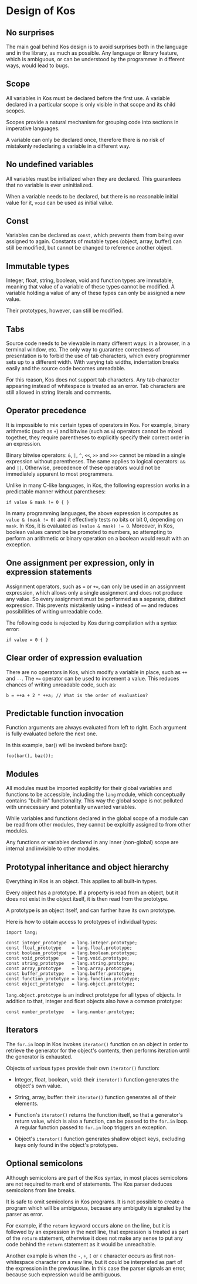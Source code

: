 ﻿Design of Kos
=============

No surprises
------------

The main goal behind Kos design is to avoid surprises both in the language and
in the library, as much as possible.  Any language or library feature, which is
ambiguous, or can be understood by the programmer in different ways, would lead
to bugs.


Scope
-----

All variables in Kos must be declared before the first use.  A variable
declared in a particular scope is only visible in that scope and its
child scopes.

Scopes provide a natural mechanism for grouping code into sections in imperative
languages.

A variable can only be declared once, therefore there is no risk of mistakenly
redeclaring a variable in a different way.


No undefined variables
----------------------

All variables must be initialized when they are declared.  This guarantees
that no variable is ever uninitialized.

When a variable needs to be declared, but there is no reasonable initial value
for it, `void` can be used as initial value.


Const
-----

Variables can be declared as `const`, which prevents them from being ever
assigned to again.  Constants of mutable types (object, array, buffer)
can still be modified, but cannot be changed to reference another object.


Immutable types
---------------

Integer, float, string, boolean, void and function types are immutable,
meaning that value of a variable of these types cannot be modified.  A variable
holding a value of any of these types can only be assigned a new value.

Their prototypes, however, can still be modified.


Tabs
----

Source code needs to be viewable in many different ways: in a browser, in a
terminal window, etc.  The only way to guarantee correctness of presentation
is to forbid the use of tab characters, which every programmer sets up to
a different width.  With varying tab widths, indentation breaks easily and
the source code becomes unreadable.

For this reason, Kos does not support tab characters.  Any tab character
appearing instead of whitespace is treated as an error.  Tab characters are
still allowed in string literals and comments.


Operator precedence
-------------------

It is impossible to mix certain types of operators in Kos.  For example,
binary arithmetic (such as `+`) and bitwise (such as `&`) operators cannot be
mixed together, they require parentheses to explicitly specify their correct
order in an expression.

Binary bitwise operators: `&`, `|`, `^`, `<<`, `>>` and `>>>` cannot be mixed
in a single expression without parentheses.  The same applies to logical
operators: `&&` and `||`.  Otherwise, precedence of these operators would not
be immediately apparent to most programmers.

Unlike in many C-like languages, in Kos, the following expression works in
a predictable manner without parentheses:

    if value & mask != 0 { }

In many programming languages, the above expression is computes as
`value & (mask != 0)` and it effectively tests no bits or bit 0, depending
on `mask`.  In Kos, it is evaluated as `(value & mask) != 0`.  Moreover,
in Kos, boolean values cannot be be promoted to numbers, so attempting to
perform an arithmetic or binary operation on a boolean would result with
an exception.


One assignment per expression, only in expression statements
------------------------------------------------------------

Assignment operators, such as `=` or `+=`, can only be used in an assignment
expression, which allows only a single assignment and does not produce any
value.  So every assignment must be performed as a separate, distinct
expression.  This prevents mistakenly using `=` instead of `==` and reduces
possibilities of writing unreadable code.

The following code is rejected by Kos during compilation with a syntax error:

    if value = 0 { }


Clear order of expression evaluation
------------------------------------

There are no operators in Kos, which modify a variable in place, such as `++`
and `--`.  The `+=` operator can be used to increment a value.  This reduces
chances of writing unreadable code, such as:

    b = ++a + 2 * ++a; // What is the order of evaluation?


Predictable function invocation
-------------------------------

Function arguments are always evaluated from left to right.  Each argument is
fully evaluated before the next one.

In this example, bar() will be invoked before baz():

    foo(bar(), baz());


Modules
-------

All modules must be imported explicitly for their global variables and
functions to be accessible, including the `lang` module, which conceptually
contains "built-in" functionality.  This way the global scope is not polluted
with unnecessary and potentially unwanted variables.

While variables and functions declared in the global scope of a module can
be read from other modules, they cannot be explcitly assigned to from other
modules.

Any functions or variables declared in any inner (non-global) scope are
internal and invisible to other modules.


Prototypal inheritance and object hierarchy
-------------------------------------------

Everything in Kos is an object.  This applies to all built-in types.

Every object has a prototype.  If a property is read from an object,
but it does not exist in the object itself, it is then read from the
prototype.

A prototype is an object itself, and can further have its own prototype.

Here is how to obtain access to prototypes of individual types:

    import lang;

    const integer_prototype  = lang.integer.prototype;
    const float_prototype    = lang.float.prototype;
    const boolean_prototype  = lang.boolean.prototype;
    const void_prototype     = lang.void.prototype;
    const string_prototype   = lang.string.prototype;
    const array_prototype    = lang.array.prototype;
    const buffer_prototype   = lang.buffer.prototype;
    const function_prototype = lang.function.prototype;
    const object_prototype   = lang.object.prototype;

`lang.object.prototype` is an indirect prototype for all types of objects.
In addition to that, integer and float objects also have a common prototype:

    const number_prototype   = lang.number.prototype;


Iterators
---------

The `for`..`in` loop in Kos invokes `iterator()` function on an object in
order to retrieve the generator for the object's contents, then performs
iteration until the generator is exhausted.

Objects of various types provide their own `iterator()` function:

* Integer, float, boolean, void: their `iterator()` function generates the
  object's own value.

* String, array, buffer: their `iterator()` function generates all of their
  elements.

* Function's `iterator()` returns the function itself, so that a generator's
  return value, which is also a function, can be passed to the `for`..`in`
  loop.  A regular function passed to `for`..`in` loop triggers an exception.

* Object's `iterator()` function generates shallow object keys, excluding
  keys only found in the object's prototypes.


Optional semicolons
-------------------

Although semicolons are part of the Kos syntax, in most places semicolons are
not required to mark end of statements.  The Kos parser deduces semicolons from
line breaks.

It is safe to omit semicolons in Kos programs.  It is not possible to create
a program which will be ambiguous, because any ambiguity is signaled by
the parser as error.

For example, if the `return` keyword occurs alone on the line, but it is
followed by an expression in the next line, that expression is treated as part
of the `return` statement, otherwise it does not make any sense to put any code
behind the `return` statement as it would be unreachable.

Another example is when the `-`, `+`, `[` or `(` character occurs as first
non-whitespace character on a new line, but it could be interpreted as part
of the expression in the previous line.  In this case the parser signals an
error, because such expression would be ambiguous.
